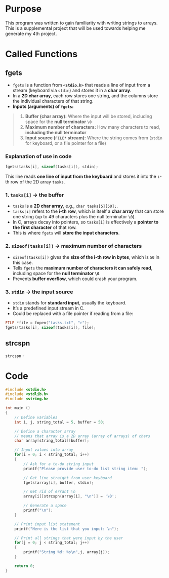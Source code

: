 # Purpose
This program was written to gain familiarity with writing strings to arrays. This is a supplemental project that will be used towards helping me generate my 4th project.

# Called Functions
## fgets
- `fgets` is a function from **`<stdio.h>`** that reads a line of input from a stream (keyboard via `stdin`) and stores it in a **char array**.  
- In a **2D char array**, each row stores one string, and the columns store the individual characters of that string.  
- **Inputs (arguments) of `fgets`:**  
> 1. **Buffer (char array):** Where the input will be stored, including space for the **null terminator `\0`**  
> 2. **Maximum number of characters:** How many characters to read, **including the null terminator**  
> 3. **Input source (`FILE*` stream):** Where the string comes from (`stdin` for keyboard, or a file pointer for a file)

### Explanation of use in code
```c
fgets(tasks[i], sizeof(tasks[i]), stdin);
```

This line reads **one line of input from the keyboard** and stores it into the `i`-th row of the 2D array `tasks`.

### 1. `tasks[i]` → the buffer
- `tasks` is a **2D char array**, e.g., `char tasks[5][50];`.
- `tasks[i]` refers to the **i-th row**, which is itself a **char array** that can store one string (up to 49 characters plus the null terminator `\0`).
- In C, arrays decay into pointers, so `tasks[i]` is effectively a **pointer to the first character** of that row.
- This is where `fgets` will **store the input characters**.

### 2. `sizeof(tasks[i])` → maximum number of characters
- `sizeof(tasks[i])` gives the **size of the i-th row in bytes**, which is `50` in this case.
- Tells `fgets` the **maximum number of characters it can safely read**, including space for the **null terminator `\0`**.
- Prevents **buffer overflow**, which could crash your program.

### 3. `stdin` → the input source
- `stdin` stands for **standard input**, usually the keyboard.
- It’s a predefined input stream in C.
- Could be replaced with a file pointer if reading from a file:

```c
FILE *file = fopen("tasks.txt", "r");
fgets(tasks[i], sizeof(tasks[i]), file);
```

## strcspn
`strcspn` - 

# Code
```c
#include <stdio.h>
#include <stdlib.h>
#include <string.h>

int main () 
{
    // Define variables
    int i, j, string_total = 5, buffer = 50;

    // Define a character array
    // means that array is a 2D array (array of arrays) of chars
    char array[string_total][buffer];

    // Input values into array
    for(i = 0; i < string_total; i++)
    {
        // Ask for a to-do string input
        printf("Please provide user to-do list string item: ");

        // Get line straight from user keyboard
        fgets(array[i], buffer, stdin);

        // Get rid of errant \n
        array[i][strcspn(array[i], "\n")] = '\0';

        // Generate a space 
        printf("\n");
    }

    // Print input list statement
    printf("Here is the list that you input: \n");

    // Print all strings that were input by the user
    for(j = 0; j < string_total; j++)
    {
        printf("String %d: %s\n",j, array[j]);
    }

    return 0;
}
```
